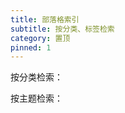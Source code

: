 ```yaml
---
title: 部落格索引
subtitle: 按分类、标签检索
category: 置顶
pinned: 1
---
```


按分类检索：

<BlogIndex/>

按主题检索：

<BlogIndex mode="categories"/>
